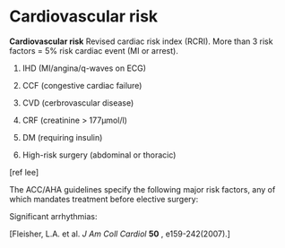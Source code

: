 ---
---
# Cardiovascular risk

**Cardiovascular risk** Revised cardiac risk index (RCRI). More than 3
risk factors = 5% risk cardiac event (MI or arrest).

1. IHD (MI/angina/q-waves on ECG)

2. CCF (congestive cardiac failure)

3. CVD (cerbrovascular disease)

4. CRF (creatinine &gt; 177μmol/l)

5. DM (requiring insulin)

6. High-risk surgery (abdominal or thoracic)

\[ref lee\]

The ACC/AHA guidelines specify the following major risk factors, any of
which mandates treatment before elective surgery:

Significant arrhythmias:

\[Fleisher, L.A. et al. *J Am Coll Cardiol* **50** , e159-242(2007).\]
